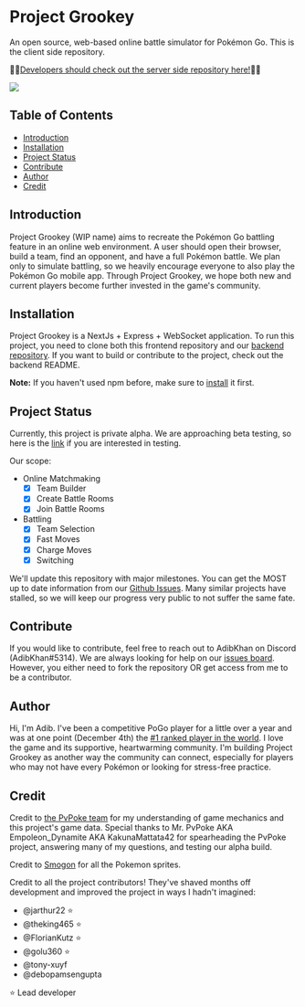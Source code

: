 # Project Grookey
An open source, web-based online battle simulator for Pokémon Go. This is the client side repository.

👨‍💻[Developers should check out the server side repository here!](https://github.com/DeveloperKhan/pogo-web-backend)👩‍💻

[![](http://img.youtube.com/vi/X_7nhgRWi3c/0.jpg)](http://www.youtube.com/watch?v=X_7nhgRWi3c "")

## Table of Contents
  * [Introduction](#introduction)
  * [Installation](#installation)
  * [Project Status](#project-status)
  * [Contribute](#contribute)
  * [Author](#author)
  * [Credit](#credit)

## Introduction
Project Grookey (WIP name) aims to recreate the Pokémon Go battling feature in an online web environment. A user should open their browser, build a team, find an opponent, and have a full Pokémon battle. We plan only to simulate battling, so we heavily encourage everyone to also play the Pokémon Go mobile app. Through Project Grookey, we hope both new and current players become further invested in the game's community.

## Installation
Project Grookey is a NextJs + Express + WebSocket application. To run this project, you need to clone both this frontend repository and our [backend repository](https://github.com/DeveloperKhan/pogo-web-backend). If you want to build or contribute to the project, check out the backend README.

<b>Note:</b> If you haven't used npm before, make sure to [install](https://www.npmjs.com/get-npm) it first.

## Project Status
Currently, this project is private alpha. We are approaching beta testing, so here is the [link](https://adibkhan127863.typeform.com/to/RwGKzaGg) if you are interested in testing.

Our scope:
- Online Matchmaking
  - [x] Team Builder
  - [x] Create Battle Rooms
  - [x] Join Battle Rooms
- Battling
  - [x] Team Selection
  - [x] Fast Moves
  - [x] Charge Moves
  - [x] Switching
 
We'll update this repository with major milestones. You can get the MOST up to date information from our [Github Issues](https://github.com/DeveloperKhan/pogo-web/issues). Many similar projects have stalled, so we will keep our progress very public to not suffer the same fate.

## Contribute
If you would like to contribute, feel free to reach out to AdibKhan on Discord (AdibKhan#5314). We are always looking for help on our [issues board](https://github.com/DeveloperKhan/pogo-web/issues). However, you either need to fork the repository OR get access from me to be a contributor.

## Author
Hi, I'm Adib. I've been a competitive PoGo player for a little over a year and was at one point (December 4th) the [#1 ranked player in the world](https://ibb.co/Tq2mG2N). I love the game and its supportive, heartwarming community. I'm building Project Grookey as another way the community can connect, especially for players who may not have every Pokémon or looking for stress-free practice.

## Credit
Credit to [the PvPoke team](https://github.com/pvpoke/pvpoke) for my understanding of game mechanics and this project's game data. Special thanks to Mr. PvPoke AKA Empoleon_Dynamite AKA KakunaMattata42 for spearheading the PvPoke project, answering many of my questions, and testing our alpha build.

Credit to [Smogon](https://github.com/smogon/sprites) for all the Pokemon sprites.

Credit to all the project contributors! They've shaved months off development and improved the project in ways I hadn't imagined:
- @jarthur22 ⭐
- @theking465 ⭐
- @FlorianKutz ⭐
- @golu360 ⭐
- @tony-xuyf
- @debopamsengupta

⭐ Lead developer
